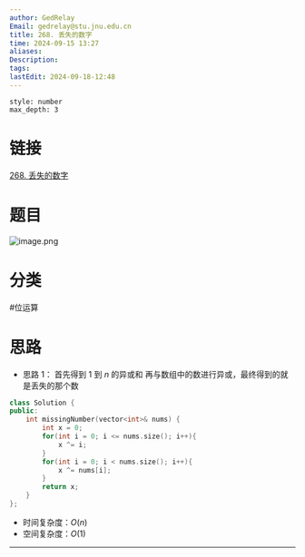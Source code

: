 ```yaml
---
author: GedRelay
Email: gedrelay@stu.jnu.edu.cn
title: 268. 丢失的数字
time: 2024-09-15 13:27
aliases: 
Description: 
tags: 
lastEdit: 2024-09-18-12:48
---
```


```toc
style: number
max_depth: 3
```

# 链接
[268. 丢失的数字](https://leetcode.cn/problems/missing-number/) 

# 题目
![image.png](https://ged-pic-bed.oss-cn-guangzhou.aliyuncs.com/img/202409151327823.png)


# 分类
#位运算 

# 思路
- 思路 1：
首先得到 $1$ 到 $n$ 的异或和
再与数组中的数进行异或，最终得到的就是丢失的那个数


```cpp
class Solution {
public:
    int missingNumber(vector<int>& nums) {
        int x = 0;
        for(int i = 0; i <= nums.size(); i++){
            x ^= i;
        }
        for(int i = 0; i < nums.size(); i++){
            x ^= nums[i];
        }
        return x;
    }
};
```


- 时间复杂度：${O\left( n \right)  }$ 
- 空间复杂度：${O\left( 1 \right)  }$ 


---

